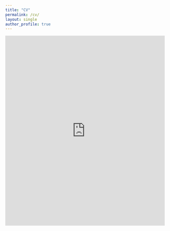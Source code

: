 ```yaml
---
title: "CV"
permalink: /cv/
layout: single
author_profile: true
---
```


<iframe src="https://drive.google.com/file/d/1RT_GxxZ_R2_jqaXhmoPIBQuypA36qiq1/preview" width="100%" height="600px" style="border:none;"></iframe>